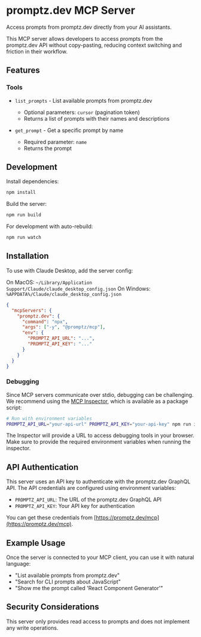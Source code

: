 # promptz.dev MCP Server

Access prompts from promptz.dev directly from your AI assistants.

This MCP server allows developers to access prompts from the promptz.dev API without copy-pasting, reducing context switching and friction in their workflow.

## Features

### Tools

- `list_prompts` - List available prompts from promptz.dev

  - Optional parameters: `cursor` (pagination token)
  - Returns a list of prompts with their names and descriptions

- `get_prompt` - Get a specific prompt by name

  - Required parameter: `name`
  - Returns the prompt

## Development

Install dependencies:

```bash
npm install
```

Build the server:

```bash
npm run build
```

For development with auto-rebuild:

```bash
npm run watch
```

## Installation

To use with Claude Desktop, add the server config:

On MacOS: `~/Library/Application Support/Claude/claude_desktop_config.json`
On Windows: `%APPDATA%/Claude/claude_desktop_config.json`

```json
{
  "mcpServers": {
    "promptz.dev": {
      "command": "npx",
      "args": ["-y", "@promptz/mcp"],
      "env": {
        "PROMPTZ_API_URL": "...",
        "PROMPTZ_API_KEY": "..."
      }
    }
  }
}
```

### Debugging

Since MCP servers communicate over stdio, debugging can be challenging. We recommend using the [MCP Inspector](https://github.com/modelcontextprotocol/inspector), which is available as a package script:

```bash
# Run with environment variables
PROMPTZ_API_URL="your-api-url" PROMPTZ_API_KEY="your-api-key" npm run inspector
```

The Inspector will provide a URL to access debugging tools in your browser. Make sure to provide the required environment variables when running the inspector.

## API Authentication

This server uses an API key to authenticate with the promptz.dev GraphQL API. The API credentials are configured using environment variables:

- `PROMPTZ_API_URL`: The URL of the promptz.dev GraphQL API
- `PROMPTZ_API_KEY`: Your API key for authentication

You can get these credentials from [https://promptz.dev/mcp](https://promptz.dev/mcp).

## Example Usage

Once the server is connected to your MCP client, you can use it with natural language:

- "List available prompts from promptz.dev"
- "Search for CLI prompts about JavaScript"
- "Show me the prompt called 'React Component Generator'"

## Security Considerations

This server only provides read access to prompts and does not implement any write operations.
